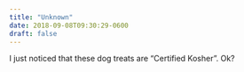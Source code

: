 ```yaml
---
title: "Unknown"
date: 2018-09-08T09:30:29-0600
draft: false
---
```


I just noticed that these dog treats are “Certified Kosher”. Ok?
